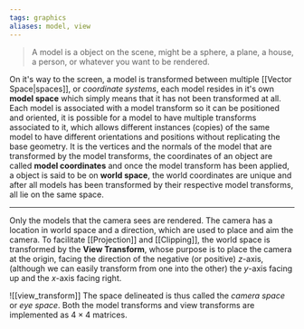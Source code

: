 ```yaml
---
tags: graphics
aliases: model, view
---
```

> A model is a object on the scene, might be a sphere, a plane, a house, a person, or whatever you want to be rendered.

On it's way to the screen, a model is transformed between multiple [[Vector Space|spaces]], or *coordinate systems*, each model resides in it's own **model space** which simply means that it has not been transformed at all. Each model is associated with a model transform so it can be positioned and oriented, it is possible for a model to have multiple transforms associated to it, which allows different instances (copies) of the same model to have different orientations and positions without replicating the base geometry.
It is the vertices and the normals of the model that are transformed by the model transforms, the coordinates of an object are called **model coordinates** and once the model transform has been applied, a object is said to be on **world space**, the world coordinates are unique and after all models has been transformed by their respective model transforms, all lie on the same space.
___
Only the models that the camera sees are rendered. The camera has a location in world space and a direction, which are used to place and aim the camera. To facilitate [[Projection]] and [[Clipping]], the world space is transformed by the **View Transform**, whose purpose is to place the camera at the origin, facing the direction of the negative (or positive) $z$-axis, (although we can easily transform from one into the other) the $y$-axis facing up and the $x$-axis facing right.

![[view_transform]]
The space delineated is thus called the *camera space* or *eye space*. Both the model transforms and view transforms are implemented as $4\times4$ matrices.
